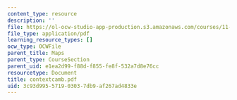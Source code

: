 ```yaml
---
content_type: resource
description: ''
file: https://ol-ocw-studio-app-production.s3.amazonaws.com/courses/11-332j-urban-design-fall-2003/3c93d995571903037db9af267ad4833e_contextcamb.pdf
file_type: application/pdf
learning_resource_types: []
ocw_type: OCWFile
parent_title: Maps
parent_type: CourseSection
parent_uid: e1ea2d99-f88d-f855-fe8f-532a7d8e76cc
resourcetype: Document
title: contextcamb.pdf
uid: 3c93d995-5719-0303-7db9-af267ad4833e
---
```


